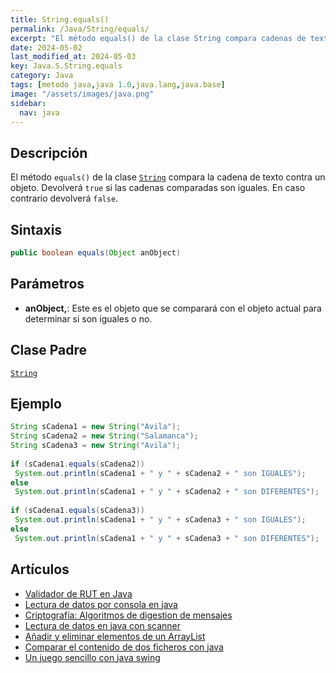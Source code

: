 ```yaml
---
title: String.equals()
permalink: /Java/String/equals/
excerpt: "El método equals() de la clase String compara cadenas de texto y devuelve true si son iguales."
date: 2024-05-02
last_modified_at: 2024-05-03
key: Java.S.String.equals
category: Java
tags: [metodo java,java 1.0,java.lang,java.base]
image: "/assets/images/java.png"
sidebar:
  nav: java
---
```


## Descripción


El método `equals()` de la clase [`String`](https://www.w3api.com/Java/String/) compara la cadena de texto contra un objeto. Devolverá `true` si las cadenas comparadas son iguales. En caso contrario devolverá `false`.


## Sintaxis


```java
public boolean equals(Object anObject)
```


## Parámetros

- **anObject,**: Este es el objeto que se comparará con el objeto actual para determinar si son iguales o no.

## Clase Padre


[`String`](https://www.w3api.com/Java/String/)


## Ejemplo


```java
String sCadena1 = new String("Avila");
String sCadena2 = new String("Salamanca");
String sCadena3 = new String("Avila");
		
if (sCadena1.equals(sCadena2))
 System.out.println(sCadena1 + " y " + sCadena2 + " son IGUALES");
else
 System.out.println(sCadena1 + " y " + sCadena2 + " son DIFERENTES");
	
if (sCadena1.equals(sCadena3))
 System.out.println(sCadena1 + " y " + sCadena3 + " son IGUALES");
else
 System.out.println(sCadena1 + " y " + sCadena3 + " son DIFERENTES");
```


## Artículos

- [Validador de RUT en Java](https://lineadecodigo.com/java/validador-de-rut-en-java/)
- [Lectura de datos por consola en java](https://lineadecodigo.com/java/lectura-de-datos-por-consola-en-java/)
- [Criptografía: Algoritmos de digestion de mensajes](https://lineadecodigo.com/java/criptografia-algoritmos-de-digestion-de-mensajes/)
- [Lectura de datos en java con scanner](https://lineadecodigo.com/java/lectura-de-datos-en-java-con-scanner/)
- [Añadir y eliminar elementos de un ArrayList](https://lineadecodigo.com/java/anadir-y-eliminar-elementos-de-un-arraylist/)
- [Comparar el contenido de dos ficheros con java](https://lineadecodigo.com/java/comparar-el-contenido-de-dos-ficheros-con-java/)
- [Un juego sencillo con java swing](https://lineadecodigo.com/java/un-juego-sencillo-con-java-swing/)
